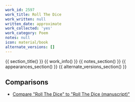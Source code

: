 ```yaml
---
work_id: 2597
work_title: Roll The Dice
work_written: null
written_date: approximate
work_collected: 'yes'
work_category: Poem
notes: null
icon: material/book
alternate_versions: []
---
```


{{ section_title() }}
{{ work_info() }}
{{ notes_section() }}
{{ appearances_section() }}
{{ alternate_versions_section() }}
## Comparisons
- [Compare "Roll The Dice" to "Roll The Dice (manuscript)"](https://bukowskiforum.com/threads/what-about-roll-the-dice.6699/#post-153722)